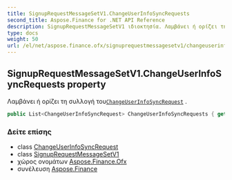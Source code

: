 ```yaml
---
title: SignupRequestMessageSetV1.ChangeUserInfoSyncRequests
second_title: Aspose.Finance for .NET API Reference
description: SignupRequestMessageSetV1 ιδιοκτησία. Λαμβάνει ή ορίζει τη συλλογή τουChangeUserInfoSyncRequest .
type: docs
weight: 50
url: /el/net/aspose.finance.ofx/signuprequestmessagesetv1/changeuserinfosyncrequests/
---
```

## SignupRequestMessageSetV1.ChangeUserInfoSyncRequests property

Λαμβάνει ή ορίζει τη συλλογή του[`ChangeUserInfoSyncRequest`](../../../aspose.finance.ofx.signup/changeuserinfosyncrequest/) .

```csharp
public List<ChangeUserInfoSyncRequest> ChangeUserInfoSyncRequests { get; set; }
```

### Δείτε επίσης

* class [ChangeUserInfoSyncRequest](../../../aspose.finance.ofx.signup/changeuserinfosyncrequest/)
* class [SignupRequestMessageSetV1](../)
* χώρος ονομάτων [Aspose.Finance.Ofx](../../signuprequestmessagesetv1/)
* συνέλευση [Aspose.Finance](../../../)


